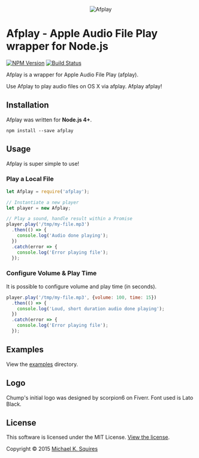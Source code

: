 <p align="center">
  <img src="https://cdn.rawgit.com/sqmk/afplay/09a40f149d02b42c34535d838182681a0f432d34/media/logo.png" alt="Afplay" />
</p>

# Afplay - Apple Audio File Play wrapper for Node.js

[![NPM Version](https://badge.fury.io/js/afplay.svg)](https://www.npmjs.com/package/afplay)
[![Build Status](https://api.travis-ci.org/sqmk/afplay.svg?branch=master)](https://travis-ci.org/sqmk/afplay)

Afplay is a wrapper for Apple Audio File Play (afplay).

Use Afplay to play audio files on OS X via afplay. Afplay afplay!

## Installation

Afplay was written for **Node.js 4+**.

`npm install --save afplay`

## Usage

Afplay is super simple to use!

### Play a Local File

```js
let Afplay = require('afplay');

// Instantiate a new player
let player = new Afplay;

// Play a sound, handle result within a Promise
player.play('/tmp/my-file.mp3')
  .then(() => {
    console.log('Audio done playing');
  })
  .catch(error => {
    console.log('Error playing file');
  });
```

### Configure Volume & Play Time

It is possible to configure volume and play time (in seconds).

```js
player.play('/tmp/my-file.mp3', {volume: 100, time: 15})
  .then(() => {
    console.log('Loud, short duration audio done playing');
  })
  .catch(error => {
  	console.log('Error playing file');
  });
```

## Examples

View the [examples](examples) directory.

## Logo

Chump's initial logo was designed by scorpion6 on Fiverr. Font used is Lato Black.

## License

This software is licensed under the MIT License. [View the license](LICENSE).

Copyright © 2015 [Michael K. Squires](http://sqmk.com)
